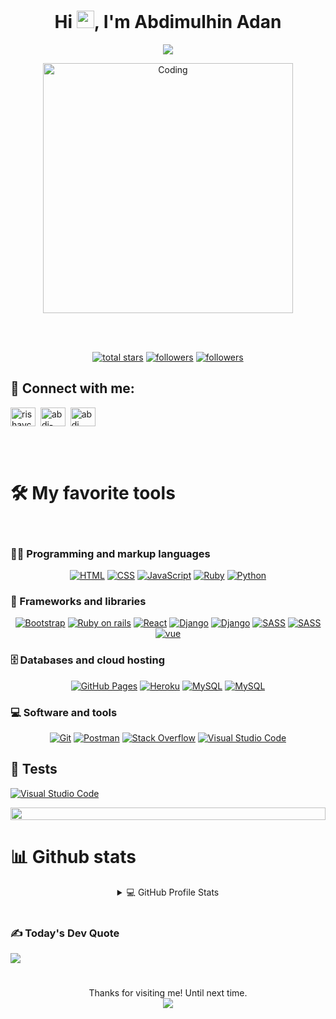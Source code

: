 <h1 align="center">
  Hi <img src="https://media.giphy.com/media/hvRJCLFzcasrR4ia7z/giphy.gif" width="28">, I'm Abdimulhin Adan

</h1>

<p align="center">
  <a href="https://github.com/DenverCoder1/readme-typing-svg"><img src="https://readme-typing-svg.demolab.com/?lines=Full-stack%20developer%20%20%20;I Love%20 learning new%20Technologies%20%20%20;And%20 applying%20in Projects&font=Fira%20Code&center=true&width=440&height=45&color=f06529&vCenter=true&size=22&pause=1000"></a>
</p>

<p align="center">
<img align="center" alt="Coding" width="400" src="https://cdn.dribbble.com/users/1162077/screenshots/3848914/programmer.gif">
<p/>
<br>
<br>

<p align="center">
 <a href="https://github.com/AbdimulhinYussuf3675">
    <img alt="total stars" title="Total stars on GitHub" src="https://custom-icon-badges.demolab.com/github/stars/AbdimulhinYussuf3675?color=55960c&style=for-the-badge&labelColor=488207&logo=star"/></a>
  <a href="https://github.com/AbdimulhinYussuf3675">
    <img alt="followers" title="Follow me on Github" src="https://custom-icon-badges.demolab.com/github/followers/AbdimulhinYussuf3675?color=236ad3&labelColor=1155ba&style=for-the-badge&logo=person-add&label=Follow&logoColor=white"/></a>
  <a href="https://wellfound.com/u/abdimulhin-yussuf">
    <img alt="followers" title="Follow me on Github" src="https://img.shields.io/badge/AngelList-000000?style=for-the-badge&logo=AngelList&logoColor=white"/></a>
</p>

## 👥 Connect with me:

<p align="left">
<a href="https://twitter.com/abdimulhin" target="blank"><img align="center" src="https://raw.githubusercontent.com/rahuldkjain/github-profile-readme-generator/master/src/images/icons/Social/twitter.svg" alt="rishavchanda" height="30" width="40" /></a>&nbsp;
<a href="https://www.linkedin.com/in/abdimulhin-yussuf" target="blank"><img align="center" src="https://raw.githubusercontent.com/rahuldkjain/github-profile-readme-generator/master/src/images/icons/Social/linked-in-alt.svg" alt="abdi-b89a791b3" height="30" width="40" /></a>&nbsp;
<a href="https://instagram.com/abdimulhin_adam" target="blank"><img align="center" src="https://raw.githubusercontent.com/rahuldkjain/github-profile-readme-generator/master/src/images/icons/Social/instagram.svg" alt="abdi" height="30" width="40" /></a>&nbsp;
</p>

<br>
<br>

# 🛠️ My favorite tools

<br>

### 👨‍💻 Programming and markup languages

<p align='center'>
    <a href="https://github.com/search?q=user%3ADenverCoder1+language%3Ahtml"><img alt="HTML" src="https://img.shields.io/badge/HTML5-E34F26?style=for-the-badge&logo=html5&logoColor=white"></a>
    <a href="https://github.com/search?q=user%3ADenverCoder1+language%3Acss"><img alt="CSS" src="https://img.shields.io/badge/CSS3-1572B6?style=for-the-badge&logo=css3&logoColor=white"></a>
    <a href="https://github.com/search?q=user%3ADenverCoder1+language%3Ajavascript"><img alt="JavaScript" src="https://img.shields.io/badge/JavaScript-F7DF1E?style=for-the-badge&logo=javascript&logoColor=black"></a>
      <a href="https://github.com/search?q=user%3ADenverCoder1+language%3Aruby"><img alt="Ruby" src="https://img.shields.io/badge/Ruby-CC342D?style=for-the-badge&logo=ruby&logoColor=white"></a>
    <a href="https://github.com/search?q=user%3ADenverCoder1+language%3Ajavascript"><img alt="Python" src="https://img.shields.io/badge/Python-3776AB?style=for-the-badge&logo=python&logoColor=white"></a>
</p>

### 🧰 Frameworks and libraries

<p align='center'>
    <a href="#"><img alt="Bootstrap" src="https://img.shields.io/badge/Bootstrap-563D7C?style=for-the-badge&logo=bootstrap&logoColor=white"></a>
    <a href="#"><img alt="Ruby on rails" src="https://img.shields.io/badge/Ruby_on_Rails-CC0000?style=for-the-badge&logo=ruby-on-rails&logoColor=white"></a>
    <a href="#"><img alt="React" src="https://img.shields.io/badge/React-20232A?style=for-the-badge&logo=react&logoColor=61DAFB"></a>
    <a href="#"><img alt="Django" src="https://img.shields.io/badge/django-%23092E20.svg?style=for-the-badge&logo=django&logoColor=white)"></a>
    <a href="#"><img alt="Django" src="https://img.shields.io/badge/flask-%23000.svg?style=for-the-badge&logo=flask&logoColor=white)"></a>
    <a href="https://github.com/search?q=user%3ADenverCoder1+language%3Asass"><img alt="SASS" src="https://img.shields.io/badge/Sass-CC6699?style=for-the-badge&logo=sass&logoColor=white"></a>
    <a href="https://github.com/search?q=user%3ADenverCoder1+language%3Asass"><img alt="SASS" src="https://img.shields.io/badge/angular-%23DD0031.svg?style=for-the-badge&logo=angular&logoColor=white"></a>
        <a href="https://github.com/search?q=user%3ADenverCoder1+language%3Asass"><img alt="vue" src="https://img.shields.io/badge/Vue.js-35495E?style=for-the-badge&logo=vue.js&logoColor=4FC08D"></a>
</p>

### 🗄️ Databases and cloud hosting

<p align='center'>
    <a href="#"><img alt="GitHub Pages" src="https://img.shields.io/badge/Vercel-000000?style=for-the-badge&logo=vercel&logoColor=white"></a>
    <a href="#"><img alt="Heroku" src="https://img.shields.io/badge/Heroku-430098?style=for-the-badge&logo=heroku&logoColor=white"></a>
    <a href="#"><img alt="MySQL" src="https://img.shields.io/badge/Amazon_AWS-232F3E?style=for-the-badge&logo=amazon-aws&logoColor=white"></a>
    <a href="#"><img alt="MySQL" src="https://img.shields.io/badge/MySQL-00000F?style=for-the-badge&logo=mysql&logoColor=white"></a>
</p>

### 💻 Software and tools

<p align='center'>
    <a href="#"><img alt="Git" src="https://img.shields.io/badge/git-%23F05033.svg?style=for-the-badge&logo=git&logoColor=white"></a>
    <a href="#"><img alt="Postman" src="https://img.shields.io/badge/Postman-FF6C37?style=for-the-badge&logo=postman&logoColor=white"></a>
    <a href="#"><img alt="Stack Overflow" src="https://img.shields.io/badge/-Stackoverflow-FE7A16?style=for-the-badge&logo=stack-overflow&logoColor=white"></a>
    <a href="#"><img alt="Visual Studio Code" src="https://img.shields.io/badge/Visual_Studio-5C2D91?style=for-the-badge&logo=visual%20studio&logoColor=white"></a>
</p>

## 🔔 Tests

<p>
  <a href="#"><img alt="Visual Studio Code" src="https://img.shields.io/badge/Jest-323330?style=for-the-badge&logo=Jest&logoColor=white"></a>
<p/>

<img src="https://i.imgur.com/dBaSKWF.gif" height="20" width="100%">

# 📊 Github stats

<details align='center'>
  <summary>💻 GitHub Profile Stats</summary>
  <br/>

![](https://github-readme-stats.vercel.app/api?username=AbdimulhinYussuf3675&theme=nord&hide_border=false&include_all_commits=true&count_private=true)<br/>
![](https://github-readme-streak-stats.herokuapp.com/?user=AbdimulhinYussuf3675&theme=nord&hide_border=false)<br/>
![](https://github-readme-stats.vercel.app/api/top-langs/?username=AbdimulhinYussuf3675&theme=nord&hide_border=false&include_all_commits=true&count_private=true&layout=compact)

<br/>

## 🏆 GitHub Trophies

![](https://github-profile-trophy.vercel.app/?username=AbdimulhinYussuf3675&theme=radical&no-frame=false&no-bg=true&margin-w=4)

<b>Note:</b> Top languages is only a metric of the languages my public code consists of and doesn't reflect experience or skill level.

</details>

<br/>

### ✍️ Today's Dev Quote

![](https://quotes-github-readme.vercel.app/api?type=vetical&theme=radical)

#

<p align="middle">
  Thanks for visiting me! Until next time.
  <br />
  <img align="middle" src="https://profile-counter.glitch.me/{AbdimulhinYussuf3675}/count.svg" />
</p>
